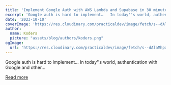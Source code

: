 ```yaml
---
title: 'Implement Google Auth with AWS Lambda and Supabase in 30 minutes'
excerpt: 'Google auth is hard to implement…   In today''s world, authentication with Google and other...'
date: '2023-10-10'
coverImage: 'https://res.cloudinary.com/practicaldev/image/fetch/s--dAlaMhpa--/c_imagga_scale,f_auto,fl_progressive,h_420,q_auto,w_1000/https://dev-to-uploads.s3.amazonaws.com/uploads/articles/jcgy27uj1ydy543rvy4s.png'
author:
  name: Koders
  picture: "assets/blog/authors/koders.png"
ogImage:
  url: 'https://res.cloudinary.com/practicaldev/image/fetch/s--dAlaMhpa--/c_imagga_scale,f_auto,fl_progressive,h_420,q_auto,w_1000/https://dev-to-uploads.s3.amazonaws.com/uploads/articles/jcgy27uj1ydy543rvy4s.png'
---
```


Google auth is hard to implement…   In today''s world, authentication with Google and other...

[Read more](https://dev.to/slsbytheodo/implement-google-auth-with-aws-lambda-and-supabase-in-30-minutes-p15)
